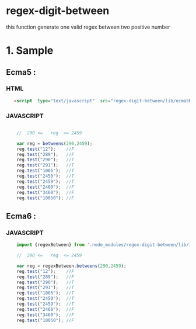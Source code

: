 # regex-digit-between
this function generate one valid regex between two positive number

# 1.  Sample

## Ecma5 :

### HTML
```html
   <script  type="text/javascript"  src="regex-digit-between/lib/ecma5Regex.js"></script>
```

### JAVASCRIPT
```javascript

    //  290 <=   reg  <= 2459

    var reg = betweens(290,2459);
    reg.test("12");    //F
    reg.test("289");   //F
    reg.test("290");   //T
    reg.test("291");   //T
    reg.test("1005");  //T
    reg.test("2450");  //T
    reg.test("2459");  //T
    reg.test("2460");  //F
    reg.test("3460");  //F
    reg.test("10050"); //F
```

## Ecma6 :

### JAVASCRIPT
```javascript
    import {regexBetween} from '.node_modules/regex-digit-between/lib/index';

    //  290 <=   reg  <= 2459

    var reg = regexBetween.betweens(290,2459);
    reg.test("12");    //F
    reg.test("289");   //F
    reg.test("290");   //T
    reg.test("291");   //T
    reg.test("1005");  //T
    reg.test("2450");  //T
    reg.test("2459");  //T
    reg.test("2460");  //F
    reg.test("3460");  //F
    reg.test("10050"); //F
```




